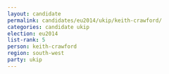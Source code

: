 ```yaml
---
layout: candidate
permalink: candidates/eu2014/ukip/keith-crawford/
categories: candidate ukip
election: eu2014
list-rank: 5
person: keith-crawford
region: south-west
party: ukip
---
```

